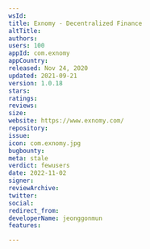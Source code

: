 ```yaml
---
wsId: 
title: Exnomy - Decentralized Finance
altTitle: 
authors: 
users: 100
appId: com.exnomy
appCountry: 
released: Nov 24, 2020
updated: 2021-09-21
version: 1.0.18
stars: 
ratings: 
reviews: 
size: 
website: https://www.exnomy.com/
repository: 
issue: 
icon: com.exnomy.jpg
bugbounty: 
meta: stale
verdict: fewusers
date: 2022-11-02
signer: 
reviewArchive: 
twitter: 
social: 
redirect_from: 
developerName: jeonggonmun
features: 

---
```


